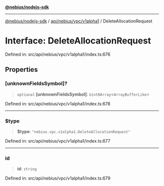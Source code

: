 [**@nebius/nodejs-sdk**](../../../../../README.md)

***

[@nebius/nodejs-sdk](../../../../../README.md) / [api/nebius/vpc/v1alpha1](../README.md) / DeleteAllocationRequest

# Interface: DeleteAllocationRequest

Defined in: src/api/nebius/vpc/v1alpha1/index.ts:676

## Properties

### \[unknownFieldsSymbol\]?

> `optional` **\[unknownFieldsSymbol\]**: `Uint8Array`\<`ArrayBufferLike`\>

Defined in: src/api/nebius/vpc/v1alpha1/index.ts:678

***

### $type

> **$type**: `"nebius.vpc.v1alpha1.DeleteAllocationRequest"`

Defined in: src/api/nebius/vpc/v1alpha1/index.ts:677

***

### id

> **id**: `string`

Defined in: src/api/nebius/vpc/v1alpha1/index.ts:679
